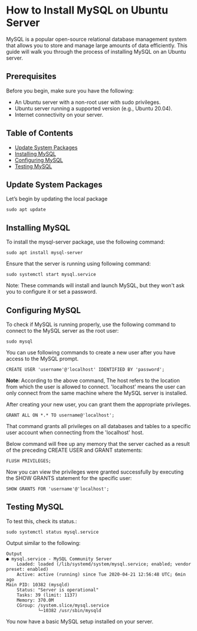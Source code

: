 # How to Install MySQL on Ubuntu Server

MySQL is a popular open-source relational database management system that allows you to store and manage large amounts of data efficiently. This guide will walk you through the process of installing MySQL on an Ubuntu server.

## Prerequisites

Before you begin, make sure you have the following:

- An Ubuntu server with a non-root user with sudo privileges.
- Ubuntu server running a supported version (e.g., Ubuntu 20.04).
- Internet connectivity on your server.

## Table of Contents

- [Update System Packages](#update-system-packages)
- [Installing MySQL](#installing-mysql)
- [Configuring MySQL](#configuring-mysql)
- [Testing MySQL](#testing-mysql)


<a name="update-system-packages"></a>
## Update System Packages

Let’s begin by updating the local package

    sudo apt update

<a name="installing-mysql"></a>
## Installing MySQL

To install the mysql-server package, use the following command:
    
    sudo apt install mysql-server

Ensure that the server is running using following command:



    sudo systemctl start mysql.service  

Note: These commands will install and launch MySQL, but they won't ask you to configure it or set a password.
<a name="configuring-mysql"></a>
## Configuring MySQL
To check if MySQL is running properly, use the following command to connect to the MySQL server as the root user:

    sudo mysql
    
You can use following commands to create a new user after you have access to the MySQL prompt.

    
    CREATE USER 'username'@'localhost' IDENTIFIED BY 'password';

**Note**: According to the above command, The host refers to the location from which the user is allowed to connect. 'localhost' means the user can only connect from the same machine where the MySQL server is installed.

After creating your new user, you can grant them the appropriate privileges.
    
    GRANT ALL ON *.* TO username@'localhost';
That command grants all privileges on all databases and tables to a specific user account when connecting from the 'localhost' host.

Below command will free up any memory that the server cached as a result of the preceding CREATE USER and GRANT statements:
    
    FLUSH PRIVILEGES;

Now you can view the privileges were granted successfully by executing the SHOW GRANTS statement for the specific user:

    SHOW GRANTS FOR 'username'@'localhost';


<a name="testing-mysql"></a>
## Testing MySQL

To test this, check its status.:

    sudo systemctl status mysql.service

 Output similar to the following:

    Output
    ● mysql.service - MySQL Community Server
        Loaded: loaded (/lib/systemd/system/mysql.service; enabled; vendor preset: enabled)
        Active: active (running) since Tue 2020-04-21 12:56:48 UTC; 6min ago
    Main PID: 10382 (mysqld)
        Status: "Server is operational"
        Tasks: 39 (limit: 1137)
        Memory: 370.0M
        CGroup: /system.slice/mysql.service
                └─10382 /usr/sbin/mysqld

You now have a basic MySQL setup installed on your server.

